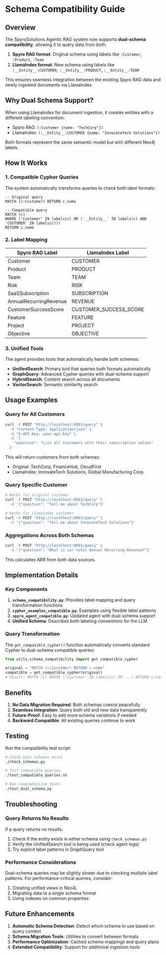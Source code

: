 # Schema Compatibility Guide

## Overview

The SpyroSolutions Agentic RAG system now supports **dual-schema compatibility**, allowing it to query data from both:
1. **Spyro RAG format**: Original schema using labels like `:Customer`, `:Product`, `:Team`
2. **LlamaIndex format**: New schema using labels like `:__Entity__:CUSTOMER`, `:__Entity__:PRODUCT`, `:__Entity__:TEAM`

This ensures seamless integration between the existing Spyro RAG data and newly ingested documents via LlamaIndex.

## Why Dual Schema Support?

When using LlamaIndex for document ingestion, it creates entities with a different labeling convention:
- Spyro RAG: `(:Customer {name: "TechCorp"})`
- LlamaIndex: `(:__Entity__:CUSTOMER {name: "InnovateTech Solutions"})`

Both formats represent the same semantic model but with different Neo4j labels.

## How It Works

### 1. Compatible Cypher Queries

The system automatically transforms queries to check both label formats:

```cypher
-- Original query
MATCH (c:Customer) RETURN c.name

-- Compatible query
MATCH (c) 
WHERE ('Customer' IN labels(c) OR ('__Entity__' IN labels(c) AND 'CUSTOMER' IN labels(c)))
RETURN c.name
```

### 2. Label Mapping

| Spyro RAG Label | LlamaIndex Label |
|-----------------|------------------|
| Customer | CUSTOMER |
| Product | PRODUCT |
| Team | TEAM |
| Risk | RISK |
| SaaSSubscription | SUBSCRIPTION |
| AnnualRecurringRevenue | REVENUE |
| CustomerSuccessScore | CUSTOMER_SUCCESS_SCORE |
| Feature | FEATURE |
| Project | PROJECT |
| Objective | OBJECTIVE |

### 3. Unified Tools

The agent provides tools that automatically handle both schemas:

- **UnifiedSearch**: Primary tool that queries both formats automatically
- **GraphQuery**: Advanced Cypher queries with dual-schema support
- **HybridSearch**: Content search across all documents
- **VectorSearch**: Semantic similarity search

## Usage Examples

### Query for All Customers
```bash
curl -X POST "http://localhost:8001/query" \
  -H "Content-Type: application/json" \
  -H "X-API-Key: your-api-key" \
  -d '{
    "question": "List all customers with their subscription values"
  }'
```

This will return customers from both schemas:
- Original: TechCorp, FinanceHub, CloudFirst
- LlamaIndex: InnovateTech Solutions, Global Manufacturing Corp

### Query Specific Customer
```bash
# Works for original customer
curl -X POST "http://localhost:8001/query" \
  -d '{"question": "Tell me about TechCorp"}'

# Works for LlamaIndex customer  
curl -X POST "http://localhost:8001/query" \
  -d '{"question": "Tell me about InnovateTech Solutions"}'
```

### Aggregations Across Both Schemas
```bash
curl -X POST "http://localhost:8001/query" \
  -d '{"question": "What is our total Annual Recurring Revenue?"}'
```

This calculates ARR from both data sources.

## Implementation Details

### Key Components

1. **`schema_compatibility.py`**: Provides label mapping and query transformation functions
2. **`cypher_examples_compatible.py`**: Examples using flexible label patterns
3. **`spyro_agent_compatible.py`**: Updated agent with dual-schema support
4. **Unified Schema**: Describes both labeling conventions for the LLM

### Query Transformation

The `get_compatible_cypher()` function automatically converts standard Cypher to dual-schema compatible queries:

```python
from utils.schema_compatibility import get_compatible_cypher

original = "MATCH (c:Customer) RETURN c.name"
compatible = get_compatible_cypher(original)
# Result: MATCH (c) WHERE ('Customer' IN labels(c) OR ...) RETURN c.name
```

## Benefits

1. **No Data Migration Required**: Both schemas coexist peacefully
2. **Seamless Integration**: Query both old and new data transparently
3. **Future-Proof**: Easy to add more schema variations if needed
4. **Backward Compatible**: All existing queries continue to work

## Testing

Run the compatibility test script:

```bash
# Check what schemas exist
./check_schemas.py

# Test compatible queries
./test_compatible_queries.sh

# Run comprehensive tests
./test_dual_schema.py
```

## Troubleshooting

### Query Returns No Results

If a query returns no results:
1. Check if the entity exists in either schema using `check_schemas.py`
2. Verify the UnifiedSearch tool is being used (check agent logs)
3. Try explicit label patterns in GraphQuery tool

### Performance Considerations

Dual-schema queries may be slightly slower due to checking multiple label patterns. For performance-critical queries, consider:
1. Creating unified views in Neo4j
2. Migrating data to a single schema format
3. Using indexes on common properties

## Future Enhancements

1. **Automatic Schema Detection**: Detect which schema to use based on query context
2. **Schema Migration Tools**: Utilities to convert between formats
3. **Performance Optimization**: Cached schema mappings and query plans
4. **Extended Compatibility**: Support for additional ingestion tools